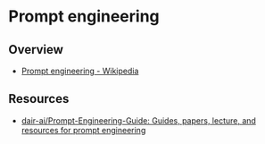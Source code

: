# Prompt engineering

## Overview

- [Prompt engineering - Wikipedia](https://en.wikipedia.org/wiki/Prompt_engineering)

## Resources

- [dair-ai/Prompt-Engineering-Guide: Guides, papers, lecture, and resources for prompt engineering](https://github.com/dair-ai/Prompt-Engineering-Guide)
